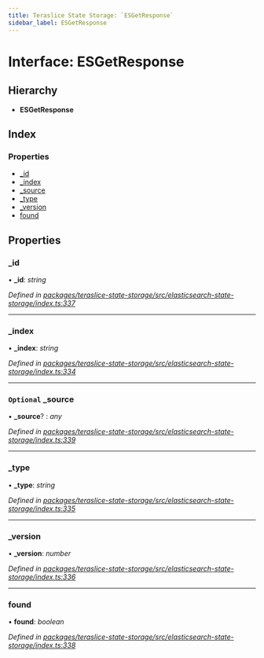 ```yaml
---
title: Teraslice State Storage: `ESGetResponse`
sidebar_label: ESGetResponse
---
```


# Interface: ESGetResponse

## Hierarchy

* **ESGetResponse**

## Index

### Properties

* [_id](esgetresponse.md#_id)
* [_index](esgetresponse.md#_index)
* [_source](esgetresponse.md#optional-_source)
* [_type](esgetresponse.md#_type)
* [_version](esgetresponse.md#_version)
* [found](esgetresponse.md#found)

## Properties

###  _id

• **_id**: *string*

*Defined in [packages/teraslice-state-storage/src/elasticsearch-state-storage/index.ts:337](https://github.com/terascope/teraslice/blob/b843209f9/packages/teraslice-state-storage/src/elasticsearch-state-storage/index.ts#L337)*

___

###  _index

• **_index**: *string*

*Defined in [packages/teraslice-state-storage/src/elasticsearch-state-storage/index.ts:334](https://github.com/terascope/teraslice/blob/b843209f9/packages/teraslice-state-storage/src/elasticsearch-state-storage/index.ts#L334)*

___

### `Optional` _source

• **_source**? : *any*

*Defined in [packages/teraslice-state-storage/src/elasticsearch-state-storage/index.ts:339](https://github.com/terascope/teraslice/blob/b843209f9/packages/teraslice-state-storage/src/elasticsearch-state-storage/index.ts#L339)*

___

###  _type

• **_type**: *string*

*Defined in [packages/teraslice-state-storage/src/elasticsearch-state-storage/index.ts:335](https://github.com/terascope/teraslice/blob/b843209f9/packages/teraslice-state-storage/src/elasticsearch-state-storage/index.ts#L335)*

___

###  _version

• **_version**: *number*

*Defined in [packages/teraslice-state-storage/src/elasticsearch-state-storage/index.ts:336](https://github.com/terascope/teraslice/blob/b843209f9/packages/teraslice-state-storage/src/elasticsearch-state-storage/index.ts#L336)*

___

###  found

• **found**: *boolean*

*Defined in [packages/teraslice-state-storage/src/elasticsearch-state-storage/index.ts:338](https://github.com/terascope/teraslice/blob/b843209f9/packages/teraslice-state-storage/src/elasticsearch-state-storage/index.ts#L338)*

